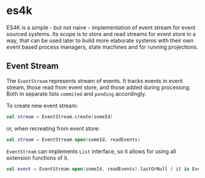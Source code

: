 # es4k

ES4K is a simple - but not naive - implementation of event stream for event sourced systems.
Its scope is to store and read streams for event store in a way, 
that can be used later to build more elaborate systems with their own event based process managers, 
state machines and for running projections.

## Event Stream

The `EventStream` represents stream of events.
It tracks events in event stream, those read from event store, and those added during processing.
Both in separate lists `commited` and `pending` accordingly.

To create new event stream:
```kotlin
val stream = EventStream.create(someId)
```

or, when recreating from event store:
```kotlin
val stream = EventStream.open(someId, readEvents)
```

`EventStream` can implements `List` interface, so it allows for using all extension functions of it.

```kotlin
val event = EventStream.open(someId, readEvents).lastOrNull { it is EventClass }
```
